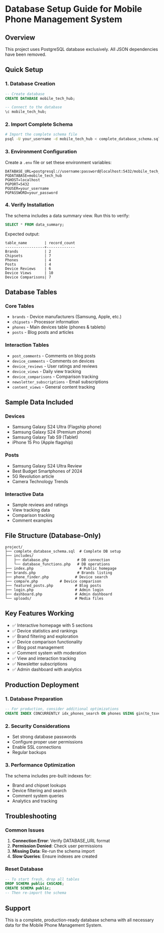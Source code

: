 # Database Setup Guide for Mobile Phone Management System

## Overview

This project uses PostgreSQL database exclusively. All JSON dependencies have been removed.

## Quick Setup

### 1. Database Creation

```sql
-- Create database
CREATE DATABASE mobile_tech_hub;

-- Connect to the database
\c mobile_tech_hub;
```

### 2. Import Complete Schema

```bash
# Import the complete schema file
psql -U your_username -d mobile_tech_hub < complete_database_schema.sql
```

### 3. Environment Configuration

Create a `.env` file or set these environment variables:

```
DATABASE_URL=postgresql://username:password@localhost:5432/mobile_tech_hub
PGDATABASE=mobile_tech_hub
PGHOST=localhost
PGPORT=5432
PGUSER=your_username
PGPASSWORD=your_password
```

### 4. Verify Installation

The schema includes a data summary view. Run this to verify:

```sql
SELECT * FROM data_summary;
```

Expected output:

```
table_name        | record_count
------------------+-------------
Brands            | 2
Chipsets          | 7
Phones            | 4
Posts             | 4
Device Reviews    | 6
Device Views      | 10
Device Comparisons| 7
```

## Database Tables

### Core Tables

- `brands` - Device manufacturers (Samsung, Apple, etc.)
- `chipsets` - Processor information
- `phones` - Main devices table (phones & tablets)
- `posts` - Blog posts and articles

### Interaction Tables

- `post_comments` - Comments on blog posts
- `device_comments` - Comments on devices
- `device_reviews` - User ratings and reviews
- `device_views` - Daily view tracking
- `device_comparisons` - Comparison tracking
- `newsletter_subscriptions` - Email subscriptions
- `content_views` - General content tracking

## Sample Data Included

### Devices

- Samsung Galaxy S24 Ultra (Flagship phone)
- Samsung Galaxy S24 (Premium phone)
- Samsung Galaxy Tab S9 (Tablet)
- iPhone 15 Pro (Apple flagship)

### Posts

- Samsung Galaxy S24 Ultra Review
- Best Budget Smartphones of 2024
- 5G Revolution article
- Camera Technology Trends

### Interactive Data

- Sample reviews and ratings
- View tracking data
- Comparison tracking
- Comment examples

## File Structure (Database-Only)

```
project/
├── complete_database_schema.sql  # Complete DB setup
├── includes/
│   ├── database.php             # DB connection
│   └── database_functions.php   # DB operations
├── index.php                     # Public homepage
├── brands.php                   # Brands listing
├── phone_finder.php            # Device search
├── compare.php          # Device comparison
├── featured_posts.php          # Blog posts
├── login.php                   # Admin login
├── dashboard.php               # Admin dashboard
└── uploads/                    # Media files
```

## Key Features Working

- ✅ Interactive homepage with 5 sections
- ✅ Device statistics and rankings
- ✅ Brand filtering and exploration
- ✅ Device comparison functionality
- ✅ Blog post management
- ✅ Comment system with moderation
- ✅ View and interaction tracking
- ✅ Newsletter subscriptions
- ✅ Admin dashboard with analytics

## Production Deployment

### 1. Database Preparation

```sql
-- For production, consider additional optimizations
CREATE INDEX CONCURRENTLY idx_phones_search ON phones USING gin(to_tsvector('english', name || ' ' || COALESCE(description, '')));
```

### 2. Security Considerations

- Set strong database passwords
- Configure proper user permissions
- Enable SSL connections
- Regular backups

### 3. Performance Optimization

The schema includes pre-built indexes for:

- Brand and chipset lookups
- Device filtering and search
- Comment system queries
- Analytics and tracking

## Troubleshooting

### Common Issues

1. **Connection Error**: Verify DATABASE_URL format
2. **Permission Denied**: Check user permissions
3. **Missing Data**: Re-run the schema import
4. **Slow Queries**: Ensure indexes are created

### Reset Database

```sql
-- To start fresh, drop all tables
DROP SCHEMA public CASCADE;
CREATE SCHEMA public;
-- Then re-import the schema
```

## Support

This is a complete, production-ready database schema with all necessary data for the Mobile Phone Management System.
